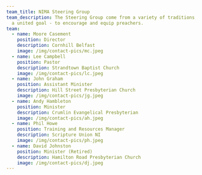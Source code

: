 ```yaml
---
team_title: NIMA Steering Group
team_description: The Steering Group come from a variety of traditions, but with
  a united goal - to encourage and equip preachers.
team:
  - name: Moore Casement
    position: Director
    description: Cornhill Belfast
    image: /img/contact-pics/mc.jpeg
  - name: Lee Campbell
    position: Pastor
    description: Strandtown Baptist Church
    image: /img/contact-pics/lc.jpeg
  - name: John Graham
    position: Assistant Minister
    description: Hill Street Presbyterian Church
    image: /img/contact-pics/jg.jpeg
  - name: Andy Hambleton
    position: Minister
    description: Crumlin Evangelical Presbyterian
    image: /img/contact-pics/ah.jpeg
  - name: Phil Howe
    position: Training and Resources Manager
    description: Scripture Union NI
    image: /img/contact-pics/ph.jpeg
  - name: David Johnston
    position: Minister (Retired)
    description: Hamilton Road Presbyterian Church
    image: /img/contact-pics/dj.jpeg
---
```

